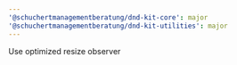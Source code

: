 ```yaml
---
'@schuchertmanagementberatung/dnd-kit-core': major
'@schuchertmanagementberatung/dnd-kit-utilities': major
---
```


Use optimized resize observer
